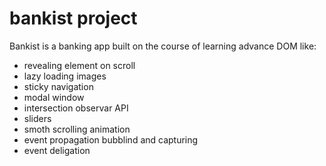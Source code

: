 # bankist project

Bankist is a banking app built on the course of learning advance DOM like:

- revealing element on scroll
- lazy loading images
- sticky navigation
- modal window
- intersection observar API
- sliders
- smoth scrolling animation
- event propagation bubblind and capturing
- event deligation
